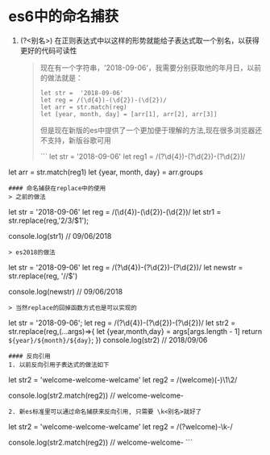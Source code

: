 # es6中的命名捕获

1. \(?&lt;别名&gt;\) 在正则表达式中以这样的形势就能给子表达式取一个别名，以获得更好的代码可读性

   > 现在有一个字符串，'2018-09-06'，我需要分别获取他的年月日，以前的做法就是：
   >
   > ```text
   > let str =  '2018-09-06'
   > let reg = /(\d{4})-(\d{2})-(\d{2})/
   > let arr = str.match(reg)
   > let [year, month, day] = [arr[1], arr[2], arr[3]]
   > ```
   >
   > 但是现在新版的es中提供了一个更加便于理解的方法,现在很多浏览器还不支持，新版谷歌可用
   >
   > \`\`\` let str = '2018-09-06' let reg1 = /\(?\d{4}\)-\(?\d{2}\)-\(?\d{2}\)/

let arr = str.match\(reg1\) let {year, month, day} = arr.groups

```text
#### 命名捕获在replace中的使用
> 之前的做法
```

let str = '2018-09-06' let reg = /\(\d{4}\)-\(\d{2}\)-\(\d{2}\)/ let str1 = str.replace\(reg,'$2/$3/$1'\);

console.log\(str1\) // 09/06/2018

```text
> es2018的做法
```

let str = '2018-09-06' let reg = /\(?\d{4}\)-\(?\d{2}\)-\(?\d{2}\)/ let newstr = str.replace\(reg, '$/$/$'\)

console.log\(newstr\) // 09/06/2018

```text
> 当然replace的回掉函数方式也是可以实现的
```

let str = '2018-09-06'; let reg = /\(?\d{4}\)-\(?\d{2}\)-\(?\d{2}\)/ let str2 = str.replace\(reg,\(...args\)=&gt;{ let {year,month,day} = args\[args.length - 1\] return `${year}/${month}/${day}`; }\) console.log\(str2\) // 2018/09/06

```text
#### 反向引用
1. 以前反向引用子表达式的做法如下
```

let str2 = 'welcome-welcome-welcame' let reg2 = /\(welcome\)\(-\)\1\2/

console.log\(str2.match\(reg2\)\) // welcome-welcome-

```text
2. 新es标准里可以通过命名捕获来反向引用, 只需要 \k<别名>就好了
```

let str2 = 'welcome-welcome-welcame' let reg2 = /\(?welcome\)-\k-/

console.log\(str2.match\(reg2\)\) // welcome-welcome- \`\`\`

